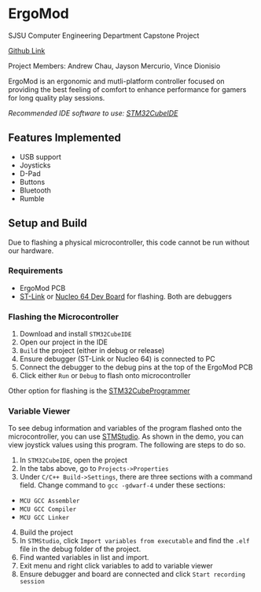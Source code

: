 # ErgoMod
SJSU Computer Engineering Department Capstone Project 

[Github Link](https://github.com/vincebreezy/ergomod)

Project Members: Andrew Chau, Jayson Mercurio, Vince Dionisio

ErgoMod is an ergonomic and mutli-platform controller focused on providing the best feeling of comfort to enhance performance for gamers for long quality play sessions.

*Recommended IDE software to use: [STM32CubeIDE](https://www.st.com/en/development-tools/stm32cubeide.html)*

## Features Implemented
* USB support
* Joysticks
* D-Pad
* Buttons
* Bluetooth
* Rumble

## Setup and Build
Due to flashing a physical microcontroller, this code cannot be run without our hardware.

### Requirements
- ErgoMod PCB
- [ST-Link](https://www.st.com/en/development-tools/st-link-v2.html) or [Nucleo 64 Dev Board](https://www.st.com/en/evaluation-tools/nucleo-wb55rg.html) for flashing. Both are debuggers

### Flashing the Microcontroller
1. Download and install `STM32CubeIDE`
2. Open our project in the IDE
3. `Build` the project (either in debug or release)
4. Ensure debugger (ST-Link or Nucleo 64) is connected to PC
5. Connect the debugger to the debug pins at the top of the ErgoMod PCB
6. Click either `Run` or `Debug` to flash onto microcontroller

Other option for flashing is the [STM32CubeProgrammer](https://www.st.com/en/development-tools/stm32cubeprog.html)

### Variable Viewer
To see debug information and variables of the program flashed onto the microcontroller, you can use [STMStudio](https://www.st.com/en/development-tools/stm-studio-stm32.html). As shown in the demo, you can view joystick values using this program. The following are steps to do so.

1. In `STM32CubeIDE`, open the project
2. In the tabs above, go to `Projects->Properties`
3. Under `C/C++ Build->Settings`, there are three sections with a command field. Change command to `gcc -gdwarf-4` under these sections:  
* `MCU GCC Assembler`
* `MCU GCC Compiler`
* `MCU GCC Linker`
4. Build the project
5. In `STMStudio`, click `Import variables from executable` and find the `.elf` file in the debug folder of the project.
6. Find wanted variables in list and import.
7. Exit menu and right click variables to add to variable viewer
8. Ensure debugger and board are connected and click `Start recording session`
